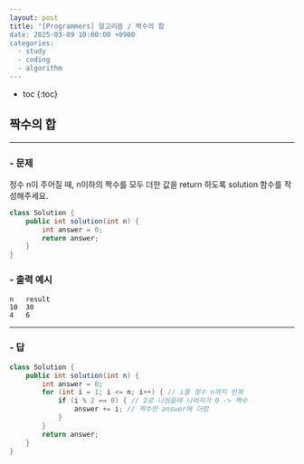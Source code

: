 ```yaml
---
layout: post
title: "[Programmers] 알고리즘 / 짝수의 합
date: 2025-03-09 10:00:00 +0900
categories: 
  - study
  - coding
  - algorithm
---
```


* toc
{:toc}

## 짝수의 합

---

### - 문제

정수 n이 주어질 때, n이하의 짝수를 모두 더한 값을 return 하도록 solution 함수를 작성해주세요.

```java
class Solution {
    public int solution(int n) {
        int answer = 0;
        return answer;
    }
}
```

### - 출력 예시

```
n	result
10	30
4	6
```

<!-- >  -->

---

### - 답

```java
class Solution {
    public int solution(int n) {
        int answer = 0;
        for (int i = 1; i <= n; i++) { // i를 정수 n까지 반복
            if (i % 2 == 0) { // 2로 나눴을때 나머지가 0 -> 짝수
                answer += i; // 짝수만 answer에 더함
            }
        }
        return answer;
    }
}
```

<!--  -->
